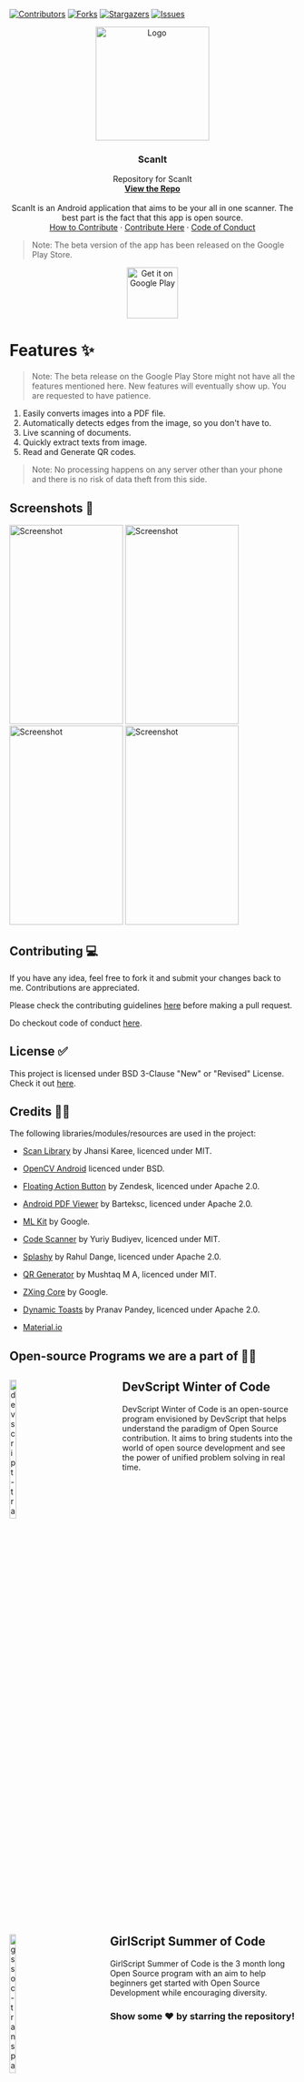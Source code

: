 [![Contributors][contributors-shield]][contributors-url]
[![Forks][forks-shield]][forks-url]
[![Stargazers][stars-shield]][stars-url]
[![Issues][issues-shield]][issues-url]

<p align="center">
  <a href=" https://www.hackerrank.com/domains/tutorials/30-days-of-code">
   <img src="https://github.com/mishraaditya595/ScanIt/blob/master/app/src/main/res/mipmap-xxxhdpi/scanit_icon_round.png" alt="Logo" height="200" width="200"></a>
  </a>

  <h3 align="center">ScanIt</h3>

  <p align="center">
    Repository for ScanIt
    <br />
    <a href="https://github.com/mishraaditya595/ScanIt"><strong>View the Repo</strong></a>
    <br />
    <br />
    ScanIt is an Android application that aims to be your all in one scanner. The best part is the fact that this app is open source.
    <br />
    <a href="https://github.com/mishraaditya595/ScanIt/blob/master/CONTRIBUTING.md">How to Contribute</a>
    ·
    <a href="https://github.com/mishraaditya595/ScanIt/issues">Contribute Here</a>
    ·
    <a href="https://github.com/mishraaditya595/ScanIt/blob/master/CODE_OF_CONDUCT.md">Code of Conduct</a>
  </p>
</p>

> Note: The beta version of the app has been released on the Google Play Store.

<p align="center">
<a href="https://play.google.com/store/apps/details?id=com.vob.scanit" target="_blank">
<img src="https://play.google.com/intl/en_us/badges/images/generic/en-play-badge.png" alt="Get it on Google Play" height="90"/></a>
</p>

# Features ✨
 > Note: The beta release on the Google Play Store might not have all the features mentioned here. New features will eventually show up. You are requested to have patience.
1. Easily converts images into a PDF file.
2. Automatically detects edges from the image, so you don't have to.
3. Live scanning of documents.
4. Quickly extract texts from image.
5. Read and Generate QR codes.

> Note: No processing happens on any server other than your phone and there is no risk of data theft from this side.

## Screenshots 📱

<img src="https://github.com/mishraaditya595/ScanIt/blob/master/Screenshots/1603558649389.png" alt="Screenshot" height="350" width="200"/></a>
<img src="https://github.com/mishraaditya595/ScanIt/blob/master/Screenshots/1603558656662.png" alt="Screenshot" height="350" width="200"/></a>
<img src="https://github.com/mishraaditya595/ScanIt/blob/master/Screenshots/1603558640202.png" alt="Screenshot" height="350" width="200"/></a>
<img src="https://github.com/mishraaditya595/ScanIt/blob/master/Screenshots/1603558629214.png" alt="Screenshot" height="350" width="200"/></a>

## Contributing 💻

If you have any idea, feel free to fork it and submit your changes back to me. Contributions are appreciated.

Please check the contributing guidelines [here](https://github.com/mishraaditya595/Scanner/blob/master/CONTRIBUTING.md) before making a pull request.

Do checkout code of conduct [here](https://github.com/mishraaditya595/Scanner/blob/master/CODE_OF_CONDUCT.md).

## License ✅

This project is licensed under BSD 3-Clause "New" or "Revised" License. Check it out [here](https://github.com/mishraaditya595/ScanIt/blob/master/LICENSE).

## Credits 👨‍💼

The following libraries/modules/resources are used in the project:

- [Scan Library](https://github.com/jhansireddy/AndroidScannerDemo) by Jhansi Karee, licenced under MIT.
- [OpenCV Android](http://opencv.org/) licenced under BSD.
- [Floating Action Button](https://github.com/zendesk/android-floating-action-button) by Zendesk, licenced under Apache 2.0.
- [Android PDF Viewer](https://github.com/barteksc/AndroidPdfViewer) by Barteksc, licenced under Apache 2.0.
- [ML Kit](https://developers.google.com/ml-kit) by Google.
- [Code Scanner](https://github.com/yuriy-budiyev/code-scanner) by Yuriy Budiyev, licenced under MIT.
- [Splashy](https://github.com/rahuldange09/Splashy) by Rahul Dange, licenced under Apache 2.0.
- [QR Generator](https://github.com/androidmads/QRGenerator) by Mushtaq M A, licenced under MIT.
- [ZXing Core](https://mvnrepository.com/artifact/com.google.zxing/core/3.3.2) by Google.
- [Dynamic Toasts](https://github.com/pranavpandey/dynamic-toasts) by Pranav Pandey, licenced under Apache 2.0.

- [Material.io](https://material.io/)

## Open-source Programs we are a part of 👨‍💻

<div style="clear: both;">
  <div style="float: left; margin-right 1em;">
    <img src="https://i.ibb.co/kXtZL52/devscript-trans-logo.png" alt="devscript-transparent-logo" width="25%">
  </div>
  <div>
    <h2>DevScript Winter of Code</h2>
    <p>DevScript Winter of Code is an open-source program envisioned by DevScript that helps understand the paradigm of Open Source contribution. It aims to bring students into the world of open source development and see the power of unified problem solving in real time.</p>
  </div>
</div>

<br/>

<div style="clear: both;">
  <div style="float: left; margin-right 1em;">
    <img src="https://i.ibb.co/2gTFf7K/gssoc-trans-logo.png" alt="gssoc-transparent-logo" width="25%">
  </div>
  <div>
    <h2>GirlScript Summer of Code</h2>
    <p>GirlScript Summer of Code is the 3 month long Open Source program with an aim to help beginners get started with Open Source Development while encouraging diversity.</p>
  </div>
</div>

### Show some ❤️ by starring the repository!

[![Stargazers repo roster for @mishraaditya595/ScanIt](https://reporoster.com/stars/mishraaditya595/ScanIt)](https://github.com/mishraaditya595/ScanIt/stargazers)

[![Forkers repo roster for @mishraaditya595/ScanIt](https://reporoster.com/forks/mishraaditya595/ScanIt)](https://github.com/mishraaditya595/ScanIt/network/members)

[contributors-shield]: https://img.shields.io/github/contributors/mishraaditya595/ScanIt?style=flat-square
[contributors-url]: https://github.com/mishraaditya595/ScanIt/graphs/contributors
[forks-shield]: https://img.shields.io/github/forks/mishraaditya595/ScanIt?style=flat-square
[forks-url]: https://github.com/mishraaditya595/ScanIt/network/members
[stars-shield]: https://img.shields.io/github/stars/mishraaditya595/ScanIt?color=red&style=flat-square
[stars-url]: https://github.com/mishraaditya595/ScanIt/stargazers
[issues-shield]: https://img.shields.io/github/issues/mishraaditya595/ScanIt?color=orange&style=flat-square
[issues-url]: https://github.com/mishraaditya595/ScanIt/issues
